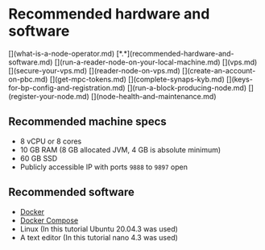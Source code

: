# Recommended hardware and software
<div class="dot-navigation" markdown>
   [](what-is-a-node-operator.md)
   [*.*](recommended-hardware-and-software.md)
   [](run-a-reader-node-on-your-local-machine.md)
   [](vps.md)
   [](secure-your-vps.md)
   [](reader-node-on-vps.md)
   [](create-an-account-on-pbc.md)
   [](get-mpc-tokens.md)
   [](complete-synaps-kyb.md)
   [](keys-for-bp-config-and-registration.md)
   [](run-a-block-producing-node.md)
   [](register-your-node.md)
   [](node-health-and-maintenance.md)
</div>

## Recommended machine specs

- 8 vCPU or 8 cores
- 10 GB RAM (8 GB allocated JVM, 4 GB is absolute minimum)
- 60 GB SSD
- Publicly accessible IP with ports `9888` to `9897` open

## Recommended software

- [Docker](https://docs.docker.com/engine/install/)
- [Docker Compose](https://docs.docker.com/compose/install/)
- Linux (In this tutorial Ubuntu 20.04.3 was used)
- A text editor (In this tutorial nano 4.3 was used)


